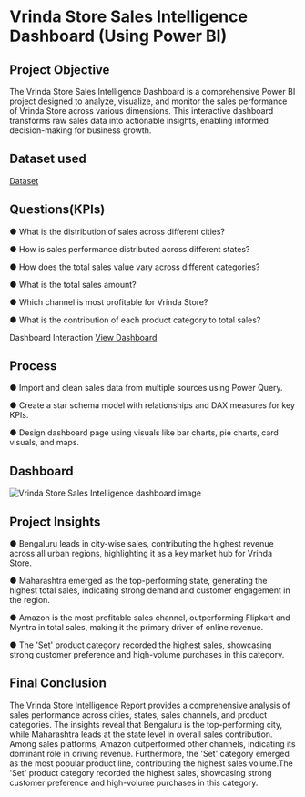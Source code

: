 # Vrinda Store Sales Intelligence Dashboard (Using Power BI)

## Project Objective
The Vrinda Store Sales Intelligence Dashboard is a comprehensive Power BI project designed to analyze, visualize, and monitor the sales performance of Vrinda Store across various dimensions. This interactive dashboard transforms raw sales data into actionable insights, enabling informed decision-making for business growth.

## Dataset used
<a href="https://github.com/NagaThanu18/Sales-Intelligence-Dashboard/blob/main/Vrinda%20Store%20Sales%20Report.csv">Dataset</a>

## Questions(KPIs)

● What is the distribution of sales across different cities?

● How is sales performance distributed across different states?

● How does the total sales value vary across different categories?

● What is the total sales amount?

● Which channel is most profitable for Vrinda Store?

● What is the contribution of each product category to total sales?

Dashboard Interaction <a href="https://github.com/NagaThanu18/Sales-Intelligence-Dashboard/blob/main/Vrinda%20Store%20Sales%20Intelligence%20dashboard.image.jpg">View Dashboard</a>

## Process

● Import and clean sales data from multiple sources using Power Query.

● Create a star schema model with relationships and DAX measures for key KPIs.

● Design dashboard page using visuals like bar charts, pie charts, card visuals, and maps.

## Dashboard

![Vrinda Store Sales Intelligence dashboard image](https://github.com/user-attachments/assets/e7083ea3-0fc8-471b-a75a-3642ba724c1f)

## Project Insights

● Bengaluru leads in city-wise sales, contributing the highest revenue across all urban regions, highlighting it as a key market hub for Vrinda Store.

● Maharashtra emerged as the top-performing state, generating the highest total sales, indicating strong demand and customer engagement in the region.

● Amazon is the most profitable sales channel, outperforming Flipkart and Myntra in total sales, making it the primary driver of online revenue.

● The 'Set' product category recorded the highest sales, showcasing strong customer preference and high-volume purchases in this category.

## Final Conclusion

The Vrinda Store Intelligence Report provides a comprehensive analysis of sales performance across cities, states, sales channels, and product categories. The insights reveal that Bengaluru is the top-performing city, while Maharashtra leads at the state level in overall sales contribution. Among sales platforms, Amazon outperformed other channels, indicating its dominant role in driving revenue. Furthermore, the 'Set' category emerged as the most popular product line, contributing the highest sales volume.The 'Set' product category recorded the highest sales, showcasing strong customer preference and high-volume purchases in this category.
